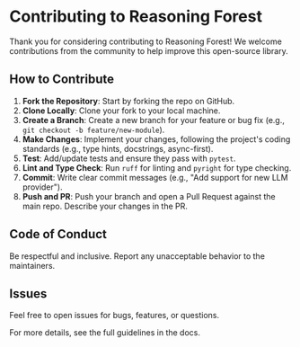 # Contributing to Reasoning Forest

Thank you for considering contributing to Reasoning Forest! We welcome contributions from the community to help improve this open-source library.

## How to Contribute

1. **Fork the Repository**: Start by forking the repo on GitHub.
2. **Clone Locally**: Clone your fork to your local machine.
3. **Create a Branch**: Create a new branch for your feature or bug fix (e.g., `git checkout -b feature/new-module`).
4. **Make Changes**: Implement your changes, following the project's coding standards (e.g., type hints, docstrings, async-first).
5. **Test**: Add/update tests and ensure they pass with `pytest`.
6. **Lint and Type Check**: Run `ruff` for linting and `pyright` for type checking.
7. **Commit**: Write clear commit messages (e.g., "Add support for new LLM provider").
8. **Push and PR**: Push your branch and open a Pull Request against the main repo. Describe your changes in the PR.

## Code of Conduct

Be respectful and inclusive. Report any unacceptable behavior to the maintainers.

## Issues

Feel free to open issues for bugs, features, or questions.

For more details, see the full guidelines in the docs.

